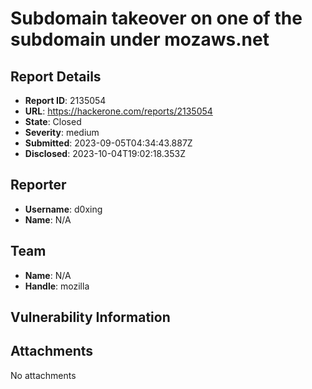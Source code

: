 # Subdomain takeover on one of the subdomain under mozaws.net

## Report Details
- **Report ID**: 2135054
- **URL**: https://hackerone.com/reports/2135054
- **State**: Closed
- **Severity**: medium
- **Submitted**: 2023-09-05T04:34:43.887Z
- **Disclosed**: 2023-10-04T19:02:18.353Z

## Reporter
- **Username**: d0xing
- **Name**: N/A

## Team
- **Name**: N/A
- **Handle**: mozilla

## Vulnerability Information


## Attachments
No attachments
